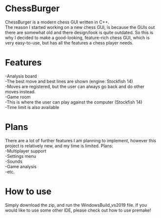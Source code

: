 # ChessBurger
ChessBurger is a modern chess GUI written in C++.  
The reason I started working on a new chess GUI, is because the GUIs out there are somewhat old and there design/look is quite outdated. So this is why I decided to make a good-looking, feature-rich chess GUI, which is very easy-to-use, but has all the features a chess player needs.  

# Features
-Analysis board  
  -The best move and best lines are shown (engine: Stockfish 14)  
  -Moves are registered, but the user can always go back and do other moves instead.  
-Game room  
  -This is where the user can play against the computer (Stockfish 14)  
  -Time limit is also available  
 
# Plans
There are a lot of further features I am planning to implement, however this project is relatively new, and my time is limited.
Plans:  
  -Multiplayer support  
  -Settings menu  
  -Sounds  
  -Game analysis  
  -etc.  
 
 # How to use
 Simply download the zip, and run the WindowsBuild_vs2019 file. If you would like to use some other IDE, please check out how to use premake!
